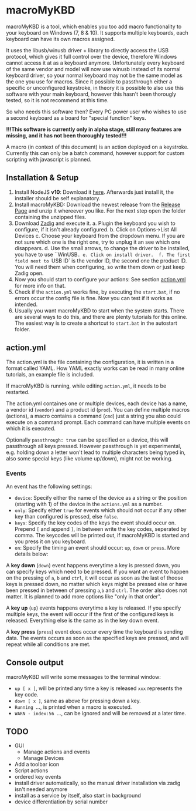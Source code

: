 # macroMyKBD

macroMyKBD is a tool, which enables you too add macro functionality to your keyboard on Windows (7, 8 & 10). 
It supports multiple keyboards, each keyboard can have its own macros assigned.

It uses the libusb/winusb driver + library to directly access the USB protocol, which gives it full control over the device, 
therefore Windows cannot access it at as a keyboard anymore. 
Unfortunately every keyboard of the same vendor and model will now use winusb instead of its normal keyboard driver, 
so your normal keyboard may not be the same model as the one you use for macros.
Since it possible to passthrough either a specific or unconfigured keystroke, in theory it is possible to also use this software with your main keyboard, however this hasn't been thorougly tested, so it is not recommend at this time.

So who needs this software then? Every PC power user who wishes to use a second keyboard as a board for "special function" keys.

**!!!This software is currently only in alpha stage, still many features are missing, and it has not been thoroughly tested!!!**

A macro (in context of this document) is an action deployed on a keystroke. 
Currently this can only be a batch command, however support for custom scripting with javascript is planned.

## Installation & Setup

1. Install NodeJS **v10**: Download it [here](https://nodejs.org/en/download/). Afterwards just install it, the installer should be self explanatory.
2. Install macroMyKBD: Download the newest release from the [Release Page](http://github.com/lal12/macromykbd/releases) and unzip it whereever you like. For the next step open the folder containing the unzipped files.
3. Download [Zadig](https://zadig.akeo.ie/) and execute it.
    a. Plugin the keyboard you wish to configure, if it isn't already configured.
    b. Click on Options->List All Devices
    c. Choose your keyboard from the dropdown menu. If you are not sure which one is the right one, try to unplug it an see which one disappears.
    d. Use the small arrows, to change the driver to be installed, you have to use ``WinUSB`.
    e. Click on install driver. 
    f. The first field next to `USB ID` is the vendor ID, the second one the product ID. You will need them when configuring, so write them down or just keep Zadig open.
4. Now you should start to configure your actions: See section [action.yml](#action.yml) for more info on that. 
5. Check if the `action.yml` works fine, by executing the `start.bat`, if no errors occur the config file is fine. Now you can test if it works as intended.
6. Usually you want macroMyKBD to start when the system starts. There are several ways to do this, and there are plenty tutorials for this online. The easiest way is to create a shortcut to `start.bat` in the autostart folder.

## action.yml

The action.yml is the file containing the configuration, it is written in a format called YAML. 
How YAML exactly works can be read in many online tutorials, an example file is included.

If macroMyKBD is running, while editing `action.yml`, it needs to be restarted.

The action.yml containes one or multiple devices, each device has a name, a vendor id (`vendor`) and a product id (`prod`).
You can define multiple macros (actions), a macro contains a command (`cmd`) just a string you also could execute on a command prompt.
Each command can have multiple events on which it is executed.

Optionally `passthrough: true` can be specified on a device, this will passthrough all keys pressed. However passthrough is yet experimental, e.g. holding down a letter won't lead to multiple characters being typed in, also some special keys (like volume up/down), might not be working.

### Events

An event has the following settings:
- `device`: Specify either the name of the device as a string or the position (starting with 1) of the device in the `actions.yml` as a number.
- `only`: Specify either `true` for events which should not occur if any other key than configured is pressed, else `false`.
- `keys`: Specify the key codes of the keys the event should occur on. Prepend `[` and append `]`, in between write the key codes, seperated by comma. The keycodes will be printed out, if macroMyKBD is started and you press it on you keyboard.
- `on`: Specify the timing an event should occur: `up`, `down` or `press`. More details below:

A **key down** (`down`) event happens everytime a key is pressed down, you can specify keys which need to be pressed. If you want an event to happen on the pressing of `a`, `b` and `ctrl`, it will occur as soon as the last of thoose keys is pressed down, no matter which keys might be pressed else or have been pressed in between of pressing `a`,`b` and `ctrl`. The order also does not matter. It is planned to add more options like "only in that order".

A **key up** (`up`) events happens everytime a key is released. If you specify multiple keys, the event will occur if the first of the configured keys is released. Everything else is the same as in the key down event.

A **key press** (`press`) event does occur every time the keyboard is sending data. The events occurs as soon as the specified keys are pressed, and will repeat while all conditions are met.

## Console output

macroMyKBD will write some messages to the terminal window:
- `up [ x ]`, will be printed any time a key is released `xxx` represents the key code.
- `down [ x ]`, same as above for pressing down a key.
- `Running `..., is printed when a macro is executed.
- `WARN - index:56 `..., can be ignored and will be removed at a later time.


## TODO
- GUI
    - Manage actions and events
    - Manage Devices
- Add a toolbar icon
- Script actions
- ordered key events
- install driver automatically, so the manual driver installation via zadig isn't needed anymore
- install as a service by itself, also start in background
- device differentiation by serial number
